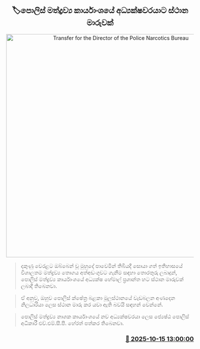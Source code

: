 <p align='center'><b><h2 align='center' title='Transfer for the Director of the Police Narcotics Bureau'>🏷පොලිස් මත්ද්‍රව්‍ය කාර්යාංශයේ අධ්‍යක්ෂවරයාට ස්ථාන මාරුවක්</h2></b></p>
<p align='center'><img src='https://helakuru.sgp1.cdn.digitaloceanspaces.com/esana/images/lib/srilanka-police[1].jpg' width='600' alt='Transfer for the Director of the Police Narcotics Bureau'></p>

> දකුණු වෙරළට ඔබ්බෙන් වූ මුහුදේ පාවෙමින් තිබියදී සොයා ගත් ඉතිහාසයේ විශාලතම මත්ද්‍රව්‍ය තොගය අත්අඩංගුවට ගැනීම සඳහා තොරතුරු ලබාදුන්, පොලිස් මත්ද්‍රව්‍ය කාර්යාංශයේ අධ්‍යක්ෂ හේමාල් ප්‍රශාන්ත හට ස්ථාන මාරුවක් ලබාදී තිබෙනවා.

> ඒ අනුව, ඔහුව පොලිස් ක්ෂේත්‍ර බළකා මූලස්ථානයේ වැඩබලන අණදෙන නිලධාරියා ලෙස ස්ථාන මාරු කර යවා ඇති බවයි සඳහන් වෙන්නේ.

> පොලිස් මත්ද්‍රව්‍ය නාශක කාර්යාංශයේ නව අධ්‍යක්ෂවරයා ලෙස ජ්‍යෙෂ්ඨ පොලිස් අධිකාරී එච්.එම්.සී.පී. හේරත් පත්කර තිබෙනවා.



<h3 align='right'><a href='https://www.helakuru.lk/esana/p/114512/'>📅 2025-10-15 13:00:00</a></h3>
